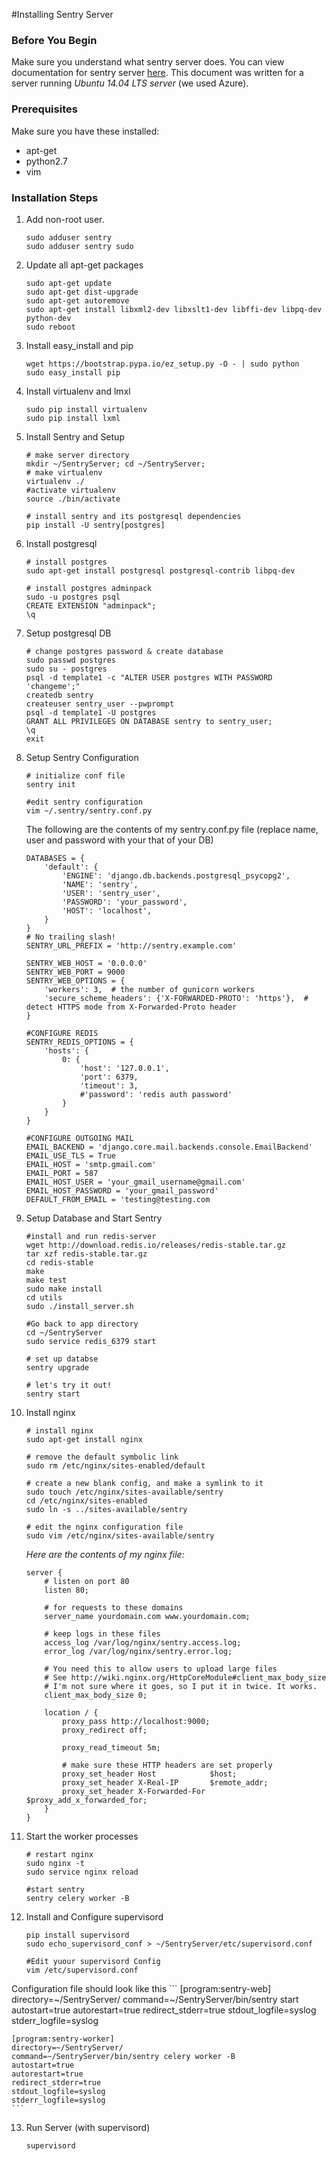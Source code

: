 #Installing Sentry Server

### Before You Begin
Make sure you understand what sentry server does. You can view documentation for sentry server [here](https://sentry.readthedocs.org/). This document was written for a server running *Ubuntu 14.04 LTS server* (we used Azure).


### Prerequisites
Make sure you have these installed:
* apt-get
* python2.7
* vim



### Installation Steps
1. Add non-root user. 
	```
	sudo adduser sentry
	sudo adduser sentry sudo
	```

2. Update all apt-get packages
	```
	sudo apt-get update
	sudo apt-get dist-upgrade
	sudo apt-get autoremove
	sudo apt-get install libxml2-dev libxslt1-dev libffi-dev libpq-dev python-dev
	sudo reboot
	```

3. Install easy_install and pip
	```
	wget https://bootstrap.pypa.io/ez_setup.py -O - | sudo python
	sudo easy_install pip
	```

4. Install virtualenv and lmxl 
	```
	sudo pip install virtualenv
	sudo pip install lxml
	```

5. Install Sentry and Setup
	```
	# make server directory
	mkdir ~/SentryServer; cd ~/SentryServer;
	# make virtualenv
	virtualenv ./
	#activate virtualenv
	source ./bin/activate
	
	# install sentry and its postgresql dependencies
	pip install -U sentry[postgres]
	```

6. Install postgresql
	```
	# install postgres
	sudo apt-get install postgresql postgresql-contrib libpq-dev
	
	# install postgres adminpack
	sudo -u postgres psql
	CREATE EXTENSION "adminpack";
	\q
	```

7. Setup postgresql DB
	```
	# change postgres password & create database
	sudo passwd postgres
	sudo su - postgres
	psql -d template1 -c "ALTER USER postgres WITH PASSWORD 'changeme';"
	createdb sentry
	createuser sentry_user --pwprompt
	psql -d template1 -U postgres
	GRANT ALL PRIVILEGES ON DATABASE sentry to sentry_user;
	\q
	exit
	```

8. Setup Sentry Configuration
	```
	# initialize conf file
	sentry init
	
	#edit sentry configuration
	vim ~/.sentry/sentry.conf.py
	```

	The following are the contents of my sentry.conf.py file (replace name, user and password with your that of your DB)
	
	```
	DATABASES = {
	    'default': {
	        'ENGINE': 'django.db.backends.postgresql_psycopg2',
	        'NAME': 'sentry',
	        'USER': 'sentry_user',
	        'PASSWORD': 'your_password',
	        'HOST': 'localhost',
	    }
	}
	# No trailing slash!
	SENTRY_URL_PREFIX = 'http://sentry.example.com'
	
	SENTRY_WEB_HOST = '0.0.0.0'
	SENTRY_WEB_PORT = 9000
	SENTRY_WEB_OPTIONS = {
	    'workers': 3,  # the number of gunicorn workers
	    'secure_scheme_headers': {'X-FORWARDED-PROTO': 'https'},  # detect HTTPS mode from X-Forwarded-Proto header
	}
	
	#CONFIGURE REDIS
	SENTRY_REDIS_OPTIONS = {
	    'hosts': {
	        0: {
	            'host': '127.0.0.1',
	            'port': 6379,
	            'timeout': 3,
	            #'password': 'redis auth password'
	        }
	    }
	}
	
	#CONFIGURE OUTGOING MAIL
	EMAIL_BACKEND = 'django.core.mail.backends.console.EmailBackend' 
	EMAIL_USE_TLS = True 
	EMAIL_HOST = 'smtp.gmail.com' 
	EMAIL_PORT = 587 
	EMAIL_HOST_USER = 'your_gmail_username@gmail.com' 
	EMAIL_HOST_PASSWORD = 'your_gmail_password' 
	DEFAULT_FROM_EMAIL = 'testing@testing.com
	```

9. Setup Database and Start Sentry
	```
	#install and run redis-server
	wget http://download.redis.io/releases/redis-stable.tar.gz
	tar xzf redis-stable.tar.gz
	cd redis-stable
	make
	make test
	sudo make install
	cd utils
	sudo ./install_server.sh
	
	#Go back to app directory
	cd ~/SentryServer
	sudo service redis_6379 start
	
	# set up databse
	sentry upgrade
	
	# let's try it out!
	sentry start
	```

10. Install nginx

	```
	# install nginx
	sudo apt-get install nginx
	
	# remove the default symbolic link
	sudo rm /etc/nginx/sites-enabled/default
	
	# create a new blank config, and make a symlink to it
	sudo touch /etc/nginx/sites-available/sentry
	cd /etc/nginx/sites-enabled
	sudo ln -s ../sites-available/sentry
	
	# edit the nginx configuration file
	sudo vim /etc/nginx/sites-available/sentry
	```
	*Here are the contents of my nginx file:*
	```
	server {
	    # listen on port 80
	    listen 80;
	
	    # for requests to these domains
	    server_name yourdomain.com www.yourdomain.com;
	
	    # keep logs in these files
	    access_log /var/log/nginx/sentry.access.log;
	    error_log /var/log/nginx/sentry.error.log;
	
	    # You need this to allow users to upload large files
	    # See http://wiki.nginx.org/HttpCoreModule#client_max_body_size
	    # I'm not sure where it goes, so I put it in twice. It works.
	    client_max_body_size 0;
	
	    location / {
	        proxy_pass http://localhost:9000;
	        proxy_redirect off;
	
	        proxy_read_timeout 5m;
	
	        # make sure these HTTP headers are set properly
	        proxy_set_header Host            $host;
	        proxy_set_header X-Real-IP       $remote_addr;
	        proxy_set_header X-Forwarded-For $proxy_add_x_forwarded_for;
	    }
	}
	```

11. Start the worker processes
	```
	# restart nginx
	sudo nginx -t
	sudo service nginx reload
	
	#start sentry
	sentry celery worker -B
	```

12. Install and Configure supervisord
	```
	pip install supervisord
	sudo echo_supervisord_conf > ~/SentryServer/etc/supervisord.conf
	
	#Edit yuour supervisord Config
	vim /etc/supervisord.conf
	```

Configuration file should look like this
	```
	[program:sentry-web]
	directory=~/SentryServer/
	command=~/SentryServer/bin/sentry start
	autostart=true
	autorestart=true
	redirect_stderr=true
	stdout_logfile=syslog
	stderr_logfile=syslog
	
	[program:sentry-worker]
	directory=~/SentryServer/
	command=~/SentryServer/bin/sentry celery worker -B
	autostart=true
	autorestart=true
	redirect_stderr=true
	stdout_logfile=syslog
	stderr_logfile=syslog
	```

13. Run Server (with supervisord) 
	```
	supervisord
	```
